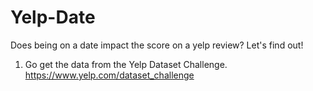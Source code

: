# Yelp-Date
Does being on a date impact the score on a yelp review? Let's find out!

1. Go get the data from the Yelp Dataset Challenge.
https://www.yelp.com/dataset_challenge
